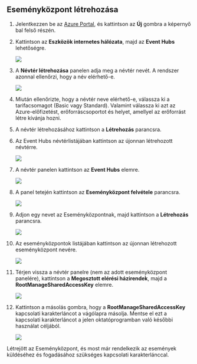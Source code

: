 ## <a name="create-an-event-hub"></a>Eseményközpont létrehozása
1. Jelentkezzen be az [Azure Portal][Azure Portal], és kattintson az **Új** gombra a képernyő bal felső részén.
2. Kattintson az **Eszközök internetes hálózata**, majd az **Event Hubs** lehetőségre.
   
    ![](./media/event-hubs-create-event-hub/create-event-hub9.png)
3. A **Névtér létrehozása** panelen adja meg a névtér nevét. A rendszer azonnal ellenőrzi, hogy a név elérhető-e.
   
    ![](./media/event-hubs-create-event-hub/create-event-hub1.png)
4. Miután ellenőrizte, hogy a névtér neve elérhető-e, válassza ki a tarifacsomagot (Basic vagy Standard). Valamint válassza ki azt az Azure-előfizetést, erőforráscsoportot és helyet, amellyel az erőforrást létre kívánja hozni. 
5. A névtér létrehozásához kattintson a **Létrehozás** parancsra.
6. Az Event Hubs névtérlistájában kattintson az újonnan létrehozott névtérre.      
   
    ![](./media/event-hubs-create-event-hub/create-event-hub2.png)
7. A névtér panelen kattintson az **Event Hubs** elemre.
   
    ![](./media/event-hubs-create-event-hub/create-event-hub3.png)
8. A panel tetején kattintson az **Eseményközpont felvétele** parancsra.
   
    ![](./media/event-hubs-create-event-hub/create-event-hub4.png)
9. Adjon egy nevet az Eseményközpontnak, majd kattintson a **Létrehozás** parancsra.
   
    ![](./media/event-hubs-create-event-hub/create-event-hub5.png)
10. Az eseményközpontok listájában kattintson az újonnan létrehozott eseményközpont nevére. 
    
     ![](./media/event-hubs-create-event-hub/create-event-hub6.png)
11. Térjen vissza a névtér panelre (nem az adott eseményközpont panelére), kattintson a **Megosztott elérési házirendek**, majd a **RootManageSharedAccessKey** elemre.
    
     ![](./media/event-hubs-create-event-hub/create-event-hub7.png)
12. Kattintson a másolás gombra, hogy a **RootManageSharedAccessKey** kapcsolati karakterláncot a vágólapra másolja. Mentse el ezt a kapcsolati karakterláncot a jelen oktatóprogramban való későbbi használat céljából.
    
     ![](./media/event-hubs-create-event-hub/create-event-hub8.png)

Létrejött az Eseményközpont, és most már rendelkezik az események küldéséhez és fogadásához szükséges kapcsolati karakterlánccal.

[Azure Portal]: https://portal.azure.com/

<!--HONumber=Nov16_HO4-->



